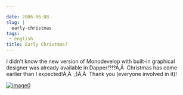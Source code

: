```yaml
---

date: 2006-06-08
slug: |
  early-christmas
tags:
 - english
title: Early Christmas?
---
```


I didn't know the new version of Monodevelop with built-in graphical
designer was already available in Dapper!?!?Ã‚Â  Christmas has come
earlier than I expected!Ã‚Â  ;)Ã‚Â  Thank you (everyone involved in it)!

[![image0](http://static.flickr.com/72/163203590_5323728d86.jpg)](http://static.flickr.com/72/163203590_5323728d86_o.png)
